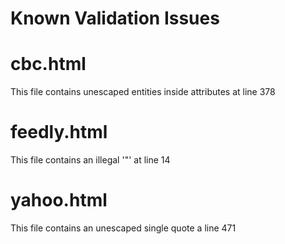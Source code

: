 # Known Validation Issues

# cbc.html
This file contains unescaped entities inside attributes at line 378

# feedly.html

This file contains an illegal '"' at line 14

# yahoo.html

This file contains an unescaped single quote a line 471
